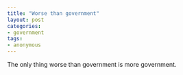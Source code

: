 ```yaml
---
title: "Worse than government"
layout: post
categories:
- government
tags:
- anonymous
---
```


The only thing worse than government is more government.